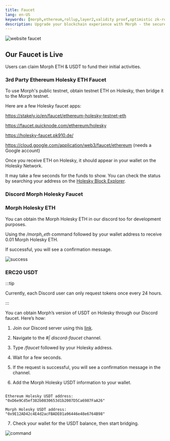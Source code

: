 ```yaml
---
title: Faucet
lang: en-US
keywords: [morph,ethereum,rollup,layer2,validity proof,optimistic zk-rollup]
description: Upgrade your blockchain experience with Morph - the secure decentralized, cost0efficient, and high-performing optimistic zk-rollup solution. Try it now!
---
```






![website faucet](../../assets/docs/quick-start/faucet/web_faucet.jpg)

## Our Faucet is Live


Users can claim Morph ETH & USDT to fund their initial activities.


### 3rd Party Ethereum Holesky ETH Faucet

To use Morph's public testnet, obtain testnet ETH on Holesky, then bridge it to the Morph testnet.

Here are a few Holesky faucet apps:

https://stakely.io/en/faucet/ethereum-holesky-testnet-eth

https://faucet.quicknode.com/ethereum/holesky

https://holesky-faucet.pk910.de/

https://cloud.google.com/application/web3/faucet/ethereum (needs a Google account)

Once you receive ETH on Holesky, it should appear in your wallet on the Holesky Network.

It may take a few seconds for the funds to show. You can check the status by searching your address on the [Holesky Block Explorer](https://holesky.etherscan.io/).


### Discord Morph Holesky Faucet

### Morph Holesky ETH

You can obtain the Morph Holesky ETH in our discord too for development purposes.

Using the */morph_eth* command followed by your wallet address to receive 0.01 Morph Holesky ETH.

If successful, you will see a confirmation message.

![success](../../assets/docs/quick-start/faucet/faucet_eth.png)

### ERC20 USDT

:::tip

Currently, each Discord user can only request tokens once every 24 hours.

:::

You can obtain Morph’s version of USDT on Holesky through our Discord faucet. Here’s how:  


1. Join our Discord server using this [link](https://discord.com/invite/L2Morph).

2. Navigate to the *#| discord-faucet* channel.

3. Type */faucet* followed by your Holesky address.

4. Wait for a few seconds.

5. If the request is successful, you will see a confirmation message in the channel.

6.  Add the Morph Holesky USDT information to your wallet.

~~~

Ethereum Holesky USDT address: "0xD6e9Cd5ef382b0830653d1b2007D5Ca6987FaA26"

Morph Holesky USDT address: "0x9E12AD42c4E4d2acFBADE01a96446e48e6764B98"

~~~

7. Check your wallet for the USDT balance, then start bridging. 

![command](../../assets/docs/quick-start/faucet/faucet_c.png)




